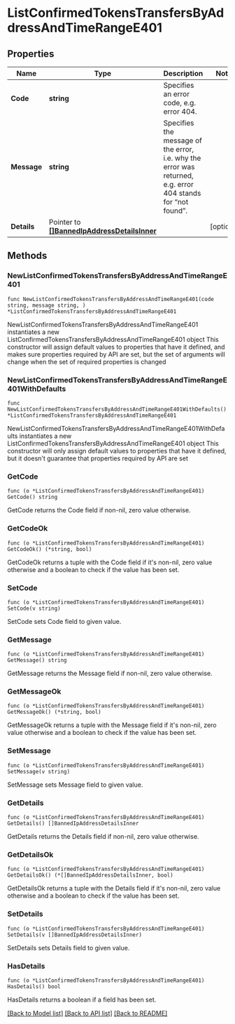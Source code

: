 # ListConfirmedTokensTransfersByAddressAndTimeRangeE401

## Properties

Name | Type | Description | Notes
------------ | ------------- | ------------- | -------------
**Code** | **string** | Specifies an error code, e.g. error 404. | 
**Message** | **string** | Specifies the message of the error, i.e. why the error was returned, e.g. error 404 stands for “not found”. | 
**Details** | Pointer to [**[]BannedIpAddressDetailsInner**](BannedIpAddressDetailsInner.md) |  | [optional] 

## Methods

### NewListConfirmedTokensTransfersByAddressAndTimeRangeE401

`func NewListConfirmedTokensTransfersByAddressAndTimeRangeE401(code string, message string, ) *ListConfirmedTokensTransfersByAddressAndTimeRangeE401`

NewListConfirmedTokensTransfersByAddressAndTimeRangeE401 instantiates a new ListConfirmedTokensTransfersByAddressAndTimeRangeE401 object
This constructor will assign default values to properties that have it defined,
and makes sure properties required by API are set, but the set of arguments
will change when the set of required properties is changed

### NewListConfirmedTokensTransfersByAddressAndTimeRangeE401WithDefaults

`func NewListConfirmedTokensTransfersByAddressAndTimeRangeE401WithDefaults() *ListConfirmedTokensTransfersByAddressAndTimeRangeE401`

NewListConfirmedTokensTransfersByAddressAndTimeRangeE401WithDefaults instantiates a new ListConfirmedTokensTransfersByAddressAndTimeRangeE401 object
This constructor will only assign default values to properties that have it defined,
but it doesn't guarantee that properties required by API are set

### GetCode

`func (o *ListConfirmedTokensTransfersByAddressAndTimeRangeE401) GetCode() string`

GetCode returns the Code field if non-nil, zero value otherwise.

### GetCodeOk

`func (o *ListConfirmedTokensTransfersByAddressAndTimeRangeE401) GetCodeOk() (*string, bool)`

GetCodeOk returns a tuple with the Code field if it's non-nil, zero value otherwise
and a boolean to check if the value has been set.

### SetCode

`func (o *ListConfirmedTokensTransfersByAddressAndTimeRangeE401) SetCode(v string)`

SetCode sets Code field to given value.


### GetMessage

`func (o *ListConfirmedTokensTransfersByAddressAndTimeRangeE401) GetMessage() string`

GetMessage returns the Message field if non-nil, zero value otherwise.

### GetMessageOk

`func (o *ListConfirmedTokensTransfersByAddressAndTimeRangeE401) GetMessageOk() (*string, bool)`

GetMessageOk returns a tuple with the Message field if it's non-nil, zero value otherwise
and a boolean to check if the value has been set.

### SetMessage

`func (o *ListConfirmedTokensTransfersByAddressAndTimeRangeE401) SetMessage(v string)`

SetMessage sets Message field to given value.


### GetDetails

`func (o *ListConfirmedTokensTransfersByAddressAndTimeRangeE401) GetDetails() []BannedIpAddressDetailsInner`

GetDetails returns the Details field if non-nil, zero value otherwise.

### GetDetailsOk

`func (o *ListConfirmedTokensTransfersByAddressAndTimeRangeE401) GetDetailsOk() (*[]BannedIpAddressDetailsInner, bool)`

GetDetailsOk returns a tuple with the Details field if it's non-nil, zero value otherwise
and a boolean to check if the value has been set.

### SetDetails

`func (o *ListConfirmedTokensTransfersByAddressAndTimeRangeE401) SetDetails(v []BannedIpAddressDetailsInner)`

SetDetails sets Details field to given value.

### HasDetails

`func (o *ListConfirmedTokensTransfersByAddressAndTimeRangeE401) HasDetails() bool`

HasDetails returns a boolean if a field has been set.


[[Back to Model list]](../README.md#documentation-for-models) [[Back to API list]](../README.md#documentation-for-api-endpoints) [[Back to README]](../README.md)


